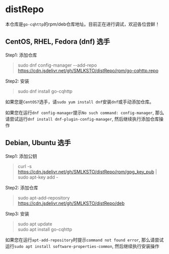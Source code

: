 # distRepo

本仓库是`go-cqhttp`的rpm/deb仓库地址。目前正在进行调试，欢迎各位尝鲜！

## CentOS, RHEL, Fedora (dnf) 选手
Step1: 添加仓库
> sudo dnf config-manager --add-repo https://cdn.jsdelivr.net/gh/SMLKSTO/distRepo/rpm/go-cqhttp.repo  
 
Step2: 安装

> sudo dnf install go-cqhttp

如果您是`CentOS7`选手，请`sudo yum install dnf`安装`dnf`或手动添加仓库。  

如果您在运行`dnf config-manager`提示`No such command: config-manager`, 那么请尝试运行`dnf install dnf-plugin-config-manager`, 然后继续执行添加仓库操作

## Debian, Ubuntu 选手

Step1: 添加公钥
> curl -s https://cdn.jsdelivr.net/gh/SMLKSTO/distRepo/rpm/gpg_key_pub | sudo apt-key add -

Step2: 添加仓库
> sudo apt-add-repository https://cdn.jsdelivr.net/gh/SMLKSTO/distRepo/deb

Step3: 安装
>sudo apt update  
>sudo apt install go-cqhttp

如果您在运行`apt-add-repository`时提示`command not found error`, 那么请尝试运行`sudo apt install software-properties-common`, 然后继续执行安装操作